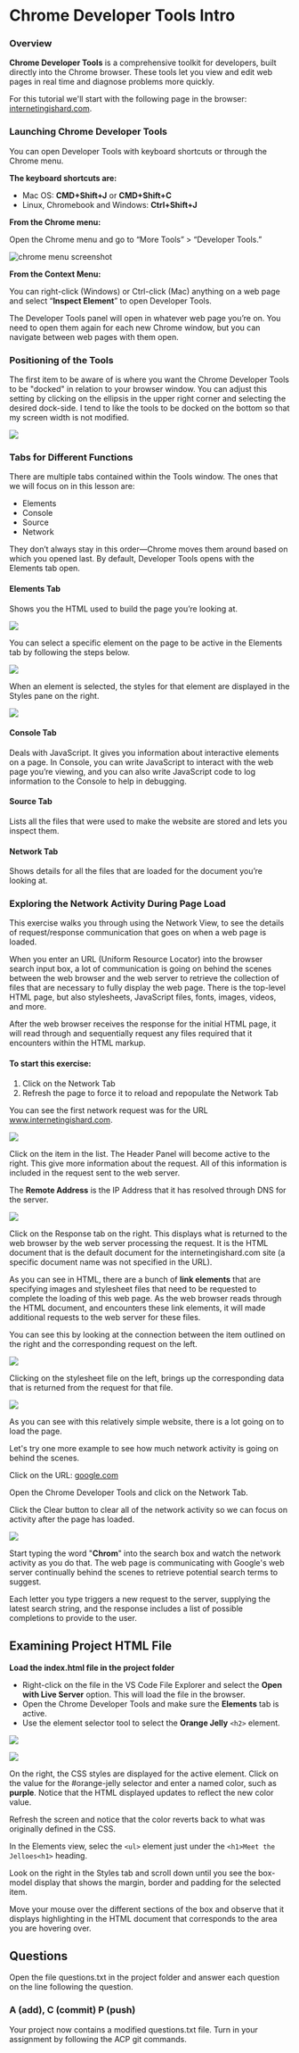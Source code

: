 
# Chrome Developer Tools Intro

### **Overview**

**Chrome Developer Tools** is a comprehensive toolkit for developers, built directly into the Chrome browser. These tools let you view and edit web pages in real time and diagnose problems more quickly.

For this tutorial we'll start with the following page in the browser: [internetingishard.com](https://www.internetingishard.com/).

### Launching Chrome Developer Tools

You can open Developer Tools with keyboard shortcuts or through the Chrome menu.

**The keyboard shortcuts are:**

* Mac OS: **CMD+Shift+J** or **CMD+Shift+C**
* Linux, Chromebook and Windows: **Ctrl+Shift+J**

**From the Chrome menu:**

Open the Chrome menu and go to “More Tools” &gt; “Developer Tools.”

![chrome menu screenshot](https://nira.com/wp-content/uploads/2020/03/Screen-Shot-2020-03-06-at-4.30.31-PM.png)

**From the Context Menu:**

You can right-click (Windows) or Ctrl-click (Mac) anything on a web page and select “**Inspect Element**” to open Developer Tools.

The Developer Tools panel will open in whatever web page you’re on. You need to open them again for each new Chrome window, but you can navigate between web pages with them open.

### Positioning of the Tools

The first item to be aware of is where you want the Chrome Developer Tools to be "docked" in relation to your browser window. You can adjust this setting by clicking on the ellipsis in the upper right corner and selecting the desired dock-side.  I tend to like the tools to be docked on the bottom so that my screen width is not modified.

![](https://raw.githubusercontent.com/hoc-labs/images/main/chrome-dev-tools-1.png)

### Tabs for Different Functions

There are multiple tabs contained within the Tools window. The ones that we will focus on in this lesson are:

* Elements
* Console
* Source
* Network

They don’t always stay in this order—Chrome moves them around based on which you opened last. By default, Developer Tools opens with the Elements tab open.

#### Elements Tab

Shows you the HTML used to build the page you’re looking at.

![](https://raw.githubusercontent.com/hoc-labs/images/main/chrome-dev-tools-2.png)



You can select a specific element on the page to be active in the Elements tab by following the steps below.

![](https://raw.githubusercontent.com/hoc-labs/images/main/chrom-dev-tools-3.png)

When an element is selected, the styles for that element are displayed in the Styles pane on the right.

![](https://raw.githubusercontent.com/hoc-labs/images/main/chrome-dev-tools-4.png)



#### Console Tab

Deals with JavaScript. It gives you information about interactive elements on a page. In Console, you can write JavaScript to interact with the web page you’re viewing, and you can also write JavaScript code to log information to the Console to help in debugging.

#### Source Tab

Lists all the files that were used to make the website are stored and lets you inspect them.

#### Network Tab

Shows details for all the files that are loaded for the document you’re looking at.

### 

### Exploring the Network Activity During Page Load

This exercise walks you through using the Network View, to see the details of request/response communication that goes on when a web page is loaded.

When you enter an URL (Uniform Resource Locator) into the browser search input box, a lot of communication is going on behind the scenes between the web browser and the web server to retrieve the collection of files that are necessary to fully display the web page. There is the top-level HTML page, but also stylesheets, JavaScript files, fonts, images, videos, and more.

After the web browser receives the response for the initial HTML page, it will read through and sequentially request any files required that it encounters within the HTML markup.

#### To start this exercise:

1. Click on the Network Tab
2. Refresh the page to force it to reload and repopulate the Network Tab

You can see the first network request was for the URL www.internetingishard.com.

![](https://raw.githubusercontent.com/hoc-labs/images/main/chrome-dev-tools-5.png)



Click on the item in the list. The Header Panel will become active to the right. This give more information about the request. All of this information is included in the request sent to the web server.

 The **Remote Address** is the IP Address that it has resolved through DNS for the server.

![](https://raw.githubusercontent.com/hoc-labs/images/main/chrome-dev-tools-6.png)



Click on the Response tab on the right. This displays what is returned to the web browser by the web server processing the request. It is the HTML document that is the default document for the internetingishard.com site (a specific document name was not specified in the URL).

As you can see in HTML, there are a bunch of **link elements** that are specifying images and stylesheet files that need to be requested to complete the loading of this web page. As the web browser reads through the HTML document, and encounters these link elements, it will made additional requests to the web server for these files.

You can see this by looking at the connection between the item outlined on the right and the corresponding request on the left.

![](https://raw.githubusercontent.com/hoc-labs/images/main/chrome-dev-tools-7.png)

Clicking on the stylesheet file on the left, brings up the corresponding data that is returned from the request for that file.

![](https://raw.githubusercontent.com/hoc-labs/images/main/chrome-dev-tools-8.png)

As you can see with this relatively simple website, there is a lot going on to load the page.

Let's try one more example to see how much network activity is going on behind the scenes.

Click on the URL: [google.com](http://www.google.com)

Open the Chrome Developer Tools and click on the Network Tab.

Click the Clear button to clear all of the network activity so we can focus on activity after the page has loaded.

![](https://raw.githubusercontent.com/hoc-labs/images/main/chrome-dev-tools-9.png)

Start typing the word "**Chrom**" into the search box and watch the network activity as you do that. The web page is communicating with Google's web server continually behind the scenes to retrieve potential search terms to suggest. 

Each letter you type triggers a new request to the server, supplying the latest search string, and the response includes a list of possible completions to provide to the user.

## Examining Project HTML File

**Load the index.html file in the project folder**
* Right-click on the file in the VS Code File Explorer and select the **Open with Live Server** option. This will load the file in the browser.
* Open the Chrome Developer Tools and make sure the **Elements** tab is active.
* Use the element selector tool to select the **Orange Jelly**  `<h2>` element.

![](https://raw.githubusercontent.com/hoc-labs/images/main/chrome-dev-tools-element-selector.png)

![](https://raw.githubusercontent.com/hoc-labs/images/main/chrome-dev-tools-11.png)

On the right, the CSS styles are displayed for the active element. Click on the value for the #orange-jelly selector and enter a named color, such as **purple**. Notice that the HTML displayed updates to reflect the new color value.

Refresh the screen and notice that the color reverts back to what was originally defined in the CSS. 

In the Elements view, selec the `<ul>` element just under the `<h1>Meet the Jelloes<h1>` heading. 

Look on the right in the Styles tab and scroll down until you see the box-model display that shows the margin, border and padding for the selected item.

Move your mouse over the different sections of the box and observe that it displays highlighting in the HTML document that corresponds to the area you are hovering over.


## Questions
Open the file questions.txt in the project folder and answer each question on the line following the question.

### A (add), C (commit) P (push)
Your project now contains a modified questions.txt file. Turn in your assignment by following the ACP git commands.
